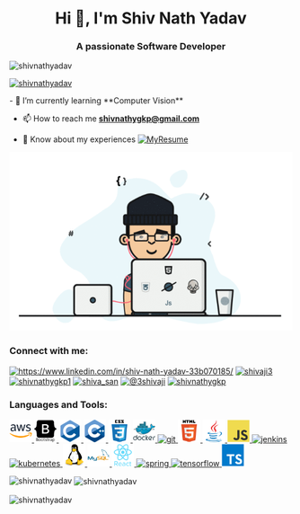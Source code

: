 <h1 align="center">Hi 👋, I'm Shiv Nath Yadav</h1>
<h3 align="center">A passionate Software Developer</h3>

<p align="left"> <img src="https://komarev.com/ghpvc/?username=shivnathyadav&label=Profile%20views&color=0e75b6&style=flat" alt="shivnathyadav" /> </p>

<p align="left"> <a href="https://github.com/ryo-ma/github-profile-trophy"><img src="https://github-profile-trophy.vercel.app/?username=shivnathyadav" alt="shivnathyadav" /></a> </p>
<p align="left">
- 🌱 I’m currently learning **Computer Vision**

- 📫 How to reach me **shivnathygkp@gmail.com**

- 📄 Know about my experiences <a href="https://docs.google.com/document/d/1-jCfnd0ke_asJOibq5tUvoNYQ22aeebT/edit?usp=drive_link&ouid=106229155113120093725&rtpof=true&sd=true"> <img src="https://www.google.com/search?q=resume+icons&tbm=isch&chips=q:resume+icon,g_1:circle:3NaKgSarILg%3D&bih=591&biw=1396&rlz=1C1ASVA_enIN812IN812&hl=en&sa=X&ved=2ahUKEwjTsomAtq6AAxWhoukKHf8yA1cQ4lYoAnoECAEQNQ" alt="MyResume" height="30" width="40"/></a>
<p align="right"><img src="https://github.com/shivnathyadav/shivnathyadav/blob/main/Animated%20Coding%20Profile.gif"/></p></p>
<h3 align="left">Connect with me:</h3>
<p align="left">
<a href="https://linkedin.com/in/https://www.linkedin.com/in/shiv-nath-yadav-33b070185/" target="blank"><img align="center" src="https://raw.githubusercontent.com/rahuldkjain/github-profile-readme-generator/master/src/images/icons/Social/linked-in-alt.svg" alt="https://www.linkedin.com/in/shiv-nath-yadav-33b070185/" height="30" width="40" /></a>
<a href="https://www.codechef.com/users/shivaji3" target="blank"><img align="center" src="https://cdn.jsdelivr.net/npm/simple-icons@3.1.0/icons/codechef.svg" alt="shivaji3" height="30" width="40" /></a>
<a href="https://www.hackerrank.com/shivnathygkp1" target="blank"><img align="center" src="https://raw.githubusercontent.com/rahuldkjain/github-profile-readme-generator/master/src/images/icons/Social/hackerrank.svg" alt="shivnathygkp1" height="30" width="40" /></a>
<a href="https://www.leetcode.com/shiva_san" target="blank"><img align="center" src="https://raw.githubusercontent.com/rahuldkjain/github-profile-readme-generator/master/src/images/icons/Social/leet-code.svg" alt="shiva_san" height="30" width="40" /></a>
<a href="https://www.hackerearth.com/@3shivaji" target="blank"><img align="center" src="https://raw.githubusercontent.com/rahuldkjain/github-profile-readme-generator/master/src/images/icons/Social/hackerearth.svg" alt="@3shivaji" height="30" width="40" /></a>
<a href="https://auth.geeksforgeeks.org/user/shivnathygkp" target="blank"><img align="center" src="https://raw.githubusercontent.com/rahuldkjain/github-profile-readme-generator/master/src/images/icons/Social/geeks-for-geeks.svg" alt="shivnathygkp" height="30" width="40" /></a>
</p>

<h3 align="left">Languages and Tools:</h3>
<p align="left"> <a href="https://aws.amazon.com" target="_blank" rel="noreferrer"> <img src="https://raw.githubusercontent.com/devicons/devicon/master/icons/amazonwebservices/amazonwebservices-original-wordmark.svg" alt="aws" width="40" height="40"/> </a> <a href="https://getbootstrap.com" target="_blank" rel="noreferrer"> <img src="https://raw.githubusercontent.com/devicons/devicon/master/icons/bootstrap/bootstrap-plain-wordmark.svg" alt="bootstrap" width="40" height="40"/> </a> <a href="https://www.cprogramming.com/" target="_blank" rel="noreferrer"> <img src="https://raw.githubusercontent.com/devicons/devicon/master/icons/c/c-original.svg" alt="c" width="40" height="40"/> </a> <a href="https://www.w3schools.com/cpp/" target="_blank" rel="noreferrer"> <img src="https://raw.githubusercontent.com/devicons/devicon/master/icons/cplusplus/cplusplus-original.svg" alt="cplusplus" width="40" height="40"/> </a> <a href="https://www.w3schools.com/css/" target="_blank" rel="noreferrer"> <img src="https://raw.githubusercontent.com/devicons/devicon/master/icons/css3/css3-original-wordmark.svg" alt="css3" width="40" height="40"/> </a> <a href="https://www.docker.com/" target="_blank" rel="noreferrer"> <img src="https://raw.githubusercontent.com/devicons/devicon/master/icons/docker/docker-original-wordmark.svg" alt="docker" width="40" height="40"/> </a> <a href="https://git-scm.com/" target="_blank" rel="noreferrer"> <img src="https://www.vectorlogo.zone/logos/git-scm/git-scm-icon.svg" alt="git" width="40" height="40"/> </a> <a href="https://www.w3.org/html/" target="_blank" rel="noreferrer"> <img src="https://raw.githubusercontent.com/devicons/devicon/master/icons/html5/html5-original-wordmark.svg" alt="html5" width="40" height="40"/> </a> <a href="https://www.java.com" target="_blank" rel="noreferrer"> <img src="https://raw.githubusercontent.com/devicons/devicon/master/icons/java/java-original.svg" alt="java" width="40" height="40"/> </a> <a href="https://developer.mozilla.org/en-US/docs/Web/JavaScript" target="_blank" rel="noreferrer"> <img src="https://raw.githubusercontent.com/devicons/devicon/master/icons/javascript/javascript-original.svg" alt="javascript" width="40" height="40"/> </a> <a href="https://www.jenkins.io" target="_blank" rel="noreferrer"> <img src="https://www.vectorlogo.zone/logos/jenkins/jenkins-icon.svg" alt="jenkins" width="40" height="40"/> </a> <a href="https://kubernetes.io" target="_blank" rel="noreferrer"> <img src="https://www.vectorlogo.zone/logos/kubernetes/kubernetes-icon.svg" alt="kubernetes" width="40" height="40"/> </a> <a href="https://www.linux.org/" target="_blank" rel="noreferrer"> <img src="https://raw.githubusercontent.com/devicons/devicon/master/icons/linux/linux-original.svg" alt="linux" width="40" height="40"/> </a> <a href="https://www.mysql.com/" target="_blank" rel="noreferrer"> <img src="https://raw.githubusercontent.com/devicons/devicon/master/icons/mysql/mysql-original-wordmark.svg" alt="mysql" width="40" height="40"/> </a> <a href="https://reactjs.org/" target="_blank" rel="noreferrer"> <img src="https://raw.githubusercontent.com/devicons/devicon/master/icons/react/react-original-wordmark.svg" alt="react" width="40" height="40"/> </a> <a href="https://spring.io/" target="_blank" rel="noreferrer"> <img src="https://www.vectorlogo.zone/logos/springio/springio-icon.svg" alt="spring" width="40" height="40"/> </a> <a href="https://www.tensorflow.org" target="_blank" rel="noreferrer"> <img src="https://www.vectorlogo.zone/logos/tensorflow/tensorflow-icon.svg" alt="tensorflow" width="40" height="40"/> </a> <a href="https://www.typescriptlang.org/" target="_blank" rel="noreferrer"> <img src="https://raw.githubusercontent.com/devicons/devicon/master/icons/typescript/typescript-original.svg" alt="typescript" width="40" height="40"/> </a> </p>

<p><img align="left" src="https://github-readme-stats.vercel.app/api/top-langs?username=shivnathyadav&show_icons=true&locale=en&layout=compact" alt="shivnathyadav" /></p>

<p>&nbsp;<img align="center" src="https://github-readme-stats.vercel.app/api?username=shivnathyadav&show_icons=true&locale=en" alt="shivnathyadav" /></p>

<p><img align="center" src="https://github-readme-streak-stats.herokuapp.com/?user=shivnathyadav&" alt="shivnathyadav" /></p>
